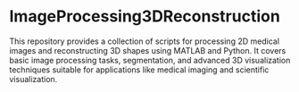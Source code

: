 # ImageProcessing3DReconstruction
This repository provides a collection of scripts for processing 2D medical images and reconstructing 3D shapes using MATLAB and Python. It covers basic image processing tasks, segmentation, and advanced 3D visualization techniques suitable for applications like medical imaging and scientific visualization.
